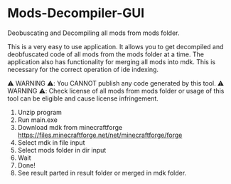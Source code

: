 # Mods-Decompiler-GUI
Deobuscating and Decompiling all mods from mods folder.

This is a very easy to use application. It allows you to get decompiled and deobfuscated code of all mods from the mods folder at a time.
The application also has functionality for merging all mods into mdk. This is necessary for the correct operation of ide indexing.

⚠️ WARNING ⚠️: You CANNOT publish any code generated by this tool.
⚠️ WARNING ⚠️: Check license of all mods from mods folder or usage of this tool can be eligible and cause license infringement.

1. Unzip program
2. Run main.exe
3. Download mdk from minecraftforge https://files.minecraftforge.net/net/minecraftforge/forge
4. Select mdk in file input
5. Select mods folder in dir input
6. Wait
7. Done!
8. See result parted in result folder or merged in mdk folder.
